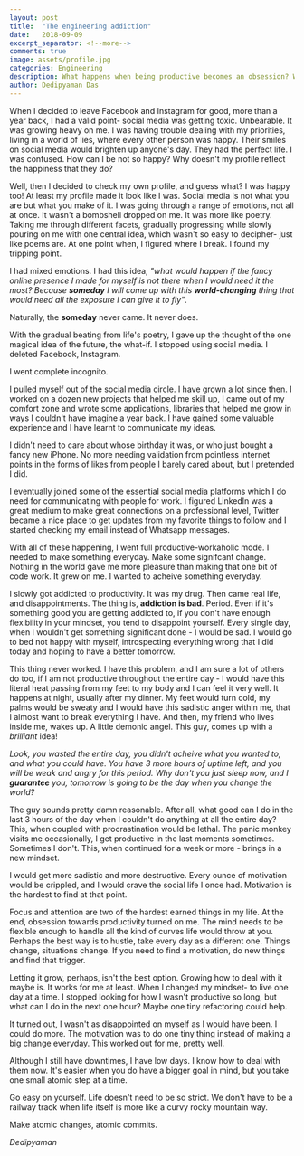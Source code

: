 ```yaml
---
layout: post
title:  "The engineering addiction"
date:   2018-09-09
excerpt_separator: <!--more-->
comments: true
image: assets/profile.jpg
categories: Engineering
description: What happens when being productive becomes an obsession? What if it becomes a drug? How do you deal with it? Let it grow or is it a no-no?
author: Dedipyaman Das
---
```


When I decided to leave Facebook and Instagram for good, more than a year back, I had a valid point- social media was getting toxic. Unbearable. It was growing heavy on me. I was having trouble dealing with my priorities, living in a world of lies, where every other person was happy. Their smiles on social media would brighten up anyone's day. They had the perfect life. I was confused. How can I be not so happy? Why doesn't my profile reflect the happiness that they do? 
<!--more-->

Well, then I decided to check my own profile, and guess what? I was happy too! At least my profile made it look like I was. Social media is not what you are but what you make of it. I was going through a range of emotions, not all at once. It wasn't a bombshell dropped on me. It was more like poetry. Taking me through different facets, gradually progressing while slowly pouring on me with one central idea, which wasn't so easy to decipher- just like poems are. 
At one point when, I figured where I break. I found my tripping point. 

I had mixed emotions. I had this idea, _"what would happen if the fancy online presence I made for myself is not there when I would need it the most? Because **someday** I will come up with this **world-changing** thing that would need all the exposure I can give it to fly"_. 

Naturally, the **someday** never came. It never does.

With the gradual beating from life's poetry, I gave up the thought of the one magical idea of the future, the what-if. I stopped using social media. I deleted Facebook, Instagram.  

I went complete incognito.

I pulled myself out of the social media circle. I have grown a lot since then. I worked on a dozen new projects that helped me skill up, I came out of my comfort zone and wrote some applications, libraries that helped me grow in ways I couldn't have imagine a year back. I have gained some valuable experience and I have learnt to communicate my ideas.

I didn't need to care about whose birthday it was, or who just bought a fancy new iPhone. No more needing validation from pointless internet points in the forms of likes from people I barely cared about, but I pretended I did.

I eventually joined some of the essential social media platforms which I do need for communicating with people for work. I figured LinkedIn was a great medium to make great connections on a professional level, Twitter became a nice place to get updates from my favorite things to follow and I started checking my email instead of Whatsapp messages.

With all of these happening, I went full productive-workaholic mode. I needed to make something everyday. Make some signifcant change. Nothing in the world gave me more pleasure than making that one bit of code work. It grew on me. I wanted to acheive something everyday. 

I slowly got addicted to productivity. It was my drug. Then came real life, and disappointments. The thing is, **addiction is bad**. Period. Even if it's something good you are getting addicted to, if you don't have enough flexibility in your mindset, you tend to disappoint yourself. Every single day, when I wouldn't get something significant done - I would be sad. I would go to bed not happy with myself, introspecting everything wrong that I did today and hoping to have a better tomorrow.

This thing never worked. I have this problem, and I am sure a lot of others do too, if I am not productive throughout the entire day - I would have this literal heat passing from my feet to my body and I can feel it very well. It happens at night, usually after my dinner. My feet would turn cold, my palms would be sweaty and I would have this sadistic anger within me, that I almost want to break everything I have. And then, my friend who lives inside me, wakes up. A little demonic angel. This guy, comes up with a _brilliant_ idea!

_Look, you wasted the entire day, you didn't acheive what you wanted to, and what you could have. You have 3 more hours of uptime left, and you will be weak and angry for this period. Why don't you just sleep now, and I **guarantee** you, tomorrow is going to be the day when you change the world?_

The guy sounds pretty damn reasonable. After all, what good can I do in the last 3 hours of the day when I couldn't do anything at all the entire day? This, when coupled with procrastination would be lethal. The panic monkey visits me occasionally, I get productive in the last moments sometimes. Sometimes I don't. This, when continued for a week or more - brings in a new mindset. 

I would get more sadistic and more destructive. Every ounce of motivation would be crippled, and I would crave the social life I once had. Motivation is the hardest to find at that point.

Focus and attention are two of the hardest earned things in my life. At the end, obsession towards productivity turned on me. The mind needs to be flexible enough to handle all the kind of curves life would throw at you. Perhaps the best way is to hustle, take every day as a different one. Things change, situations change. If you need to find a motivation, do new things and find that trigger.

Letting it grow, perhaps, isn't the best option. Growing how to deal with it maybe is. It works for me at least. When I changed my mindset- to live one day at a time. I stopped looking for how I wasn't productive so long, but what can I do in the next one hour? Maybe one tiny refactoring could help. 

It turned out, I wasn't as disappointed on myself as I would have been. I could do more. The motivation was to do one tiny thing instead of making a big change everyday. This worked out for me, pretty well. 

Although I still have downtimes, I have low days. I know how to deal with them now. It's easier when you do have a bigger goal in mind, but you take one small atomic step at a time.

Go easy on yourself. Life doesn't need to be so strict. We don't have to be a railway track when life itself is more like a curvy rocky mountain way. 

Make atomic changes, atomic commits. 

_Dedipyaman_